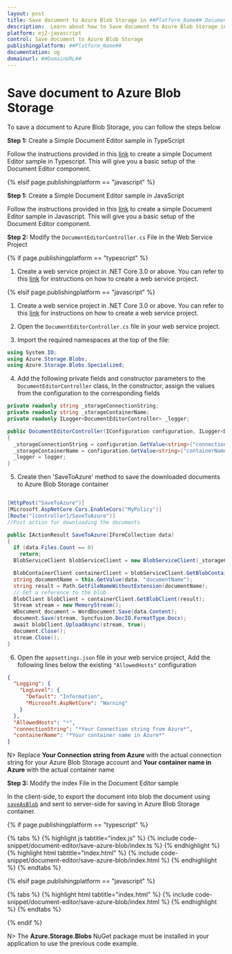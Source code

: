 ```yaml
---
layout: post
title: Save document to Azure Blob Storage in ##Platform_Name## Document editor control | Syncfusion
description:  Learn about how to Save document to Azure Blob Storage in ##Platform_Name## Document editor control of Syncfusion Essential JS 2 and more details.
platform: ej2-javascript
control: Save document to Azure Blob Storage
publishingplatform: ##Platform_Name##
documentation: ug
domainurl: ##DomainURL##
---
```


# Save document to Azure Blob Storage

To save a document to Azure Blob Storage, you can follow the steps below

**Step 1:** Create a Simple Document Editor sample in TypeScript

Follow the instructions provided in this [link](../ts/getting-started.md) to create a simple Document Editor sample in Typescript. This will give you a basic setup of the Document Editor component.

{% elsif page.publishingplatform == "javascript" %}

**Step 1:** Create a Simple Document Editor sample in JavaScript

Follow the instructions provided in this [link](../ts/getting-started.md) to create a simple Document Editor sample in Javascript. This will give you a basic setup of the Document Editor component.

**Step 2:** Modify the `DocumentEditorController.cs` File in the Web Service Project

{% if page.publishingplatform == "typescript" %}

1. Create a web service project in .NET Core 3.0 or above. You can refer to this [link](../ts/web-services-overview.md) for instructions on how to create a web service project.

{% elsif page.publishingplatform == "javascript" %}

1. Create a web service project in .NET Core 3.0 or above. You can refer to this [link](../js/web-services-overview.md) for instructions on how to create a web service project.

2. Open the `DocumentEditorController.cs` file in your web service project.

3. Import the required namespaces at the top of the file:

```csharp
using System.IO;
using Azure.Storage.Blobs;
using Azure.Storage.Blobs.Specialized;
```

4. Add the following private fields and constructor parameters to the `DocumentEditorController` class, In the constructor, assign the values from the configuration to the corresponding fields

```csharp
private readonly string _storageConnectionString;
private readonly string _storageContainerName;
private readonly ILogger<DocumentEditorController> _logger;

public DocumentEditorController(IConfiguration configuration, ILogger<DocumentEditorController> logger)
{
  _storageConnectionString = configuration.GetValue<string>("connectionString");
  _storageContainerName = configuration.GetValue<string>("containerName");
  _logger = logger;
}
```

5. Create then 'SaveToAzure' method to save the downloaded documents to Azure Blob Storage container

```csharp

[HttpPost("SaveToAzure")]
[Microsoft.AspNetCore.Cors.EnableCors("MyPolicy")]
[Route("[controller]/SaveToAzure")]
//Post action for downloading the documents

public IActionResult SaveToAzure(IFormCollection data)
{
  if (data.Files.Count == 0)
    return;
  BlobServiceClient blobServiceClient = new BlobServiceClient(_storageConnectionString);

  BlobContainerClient containerClient = blobServiceClient.GetBlobContainerClient(_storageContainerName);
  string documentName = this.GetValue(data, "documentName");
  string result = Path.GetFileNameWithoutExtension(documentName);
  // Get a reference to the blob
  BlobClient blobClient = containerClient.GetBlobClient(result);
  Stream stream = new MemoryStream();
  WDocument document = WordDocument.Save(data.Content);
  document.Save(stream, Syncfusion.DocIO.FormatType.Docx);
  await blobClient.UploadAsync(stream, true);
  document.Close();
  stream.Close();
}
```

6. Open the `appsettings.json` file in your web service project, Add the following lines below the existing `"AllowedHosts"` configuration

```json
{
  "Logging": {
    "LogLevel": {
      "Default": "Information",
      "Microsoft.AspNetCore": "Warning"
    }
  },
  "AllowedHosts": "*",
  "connectionString": "*Your Connection string from Azure*",
  "containerName": "*Your container name in Azure*"
}
```

N> Replace **Your Connection string from Azure** with the actual connection string for your Azure Blob Storage account and **Your container name in Azure** with the actual container name 

**Step 3:**  Modify the index File in the Document Editor sample

In the client-side, to export the document into blob the document using [`saveAsBlob`](../../api/document-editor/#saveAsBlob) and sent to server-side for saving in Azure Blob Storage container.

{% if page.publishingplatform == "typescript" %}

{% tabs %}
{% highlight js tabtitle="index.js" %}
{% include code-snippet/document-editor/save-azure-blob/index.ts %}
{% endhighlight %}
{% highlight html tabtitle="index.html" %}
{% include code-snippet/document-editor/save-azure-blob/index.html %}
{% endhighlight %}
{% endtabs %}

{% elsif page.publishingplatform == "javascript" %}

{% tabs %}
{% highlight html tabtitle="index.html" %}
{% include code-snippet/document-editor/save-azure-blob/index.html %}
{% endhighlight %}
{% endtabs %}

{% endif %}

N> The **Azure.Storage.Blobs** NuGet package must be installed in your application to use the previous code example.